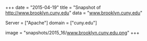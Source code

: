 
+++
date = "2015-04-19"
title = "Snapshot of http://www.brooklyn.cuny.edu"
data = "www.brooklyn.cuny.edu"

Server = ["Apache"]
domain = ["cuny.edu"]

  image = "snapshots/2015_16/www.brooklyn.cuny.edu.png"
+++
#
